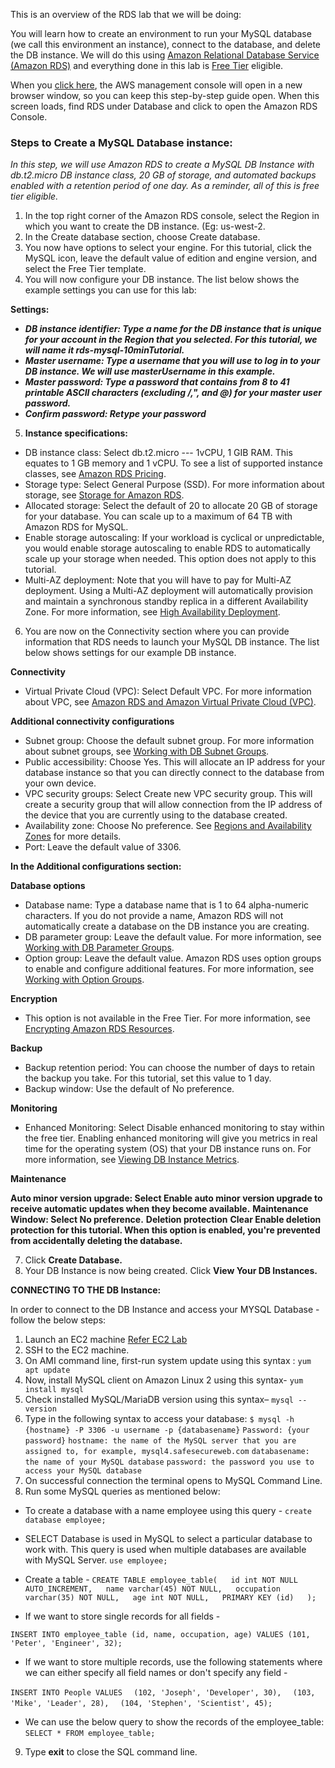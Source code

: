 
This is an overview of the RDS lab that we will be doing:

You will learn how to create an environment to run your MySQL database (we call this environment an instance), connect to the database, and delete the DB instance.  We will do this using [Amazon Relational Database Service (Amazon RDS)](https://aws.amazon.com/rds/mysql/) and everything done in this lab is [Free Tier](https://aws.amazon.com/free/) eligible.

When you [click here](https://console.aws.amazon.com/console/home?region=us-east-1), the AWS management console will open in a new browser window, so you can keep this step-by-step guide open. When this screen loads, find RDS under Database and click to open the Amazon RDS Console.

###  **Steps to Create a MySQL Database instance**:

_In this step, we will use Amazon RDS to create a MySQL DB Instance with db.t2.micro DB instance class, 20 GB of storage, and automated backups enabled with a retention period of one day. As a reminder, all of this is free tier eligible._

1. In the top right corner of the Amazon RDS console, select the Region in which you want to create the DB instance. (Eg: us-west-2.
2. In the Create database section, choose Create database.
3. You now have options to select your engine.  For this tutorial, click the MySQL icon, leave the default value of edition and engine version, and 
   select the Free Tier template.
4. You will now configure your DB instance. The list below shows the example settings you can use for this lab:
  
 **Settings:**

* _**DB instance identifier: Type a name for the DB instance that is unique for your account in the Region that you selected. For this tutorial, we will name it rds-mysql-10minTutorial.**_
* _**Master username: Type a username that you will use to log in to your DB instance. We will use masterUsername in this example.**_
* _**Master password: Type a password that contains from 8 to 41 printable ASCII characters (excluding /,", and @) for your master user password.**_
* _**Confirm password: Retype your password**_

5. **Instance specifications:**
* DB instance class: Select db.t2.micro --- 1vCPU, 1 GIB RAM. This equates to 1 GB memory and 1 vCPU. To see a list of supported instance classes, see [Amazon RDS Pricing](https://aws.amazon.com/rds/pricing/).
* Storage type: Select General Purpose (SSD). For more information about storage, see [Storage for Amazon RDS](http://docs.aws.amazon.com/AmazonRDS/latest/UserGuide/CHAP_Storage.html).
* Allocated storage: Select the default of 20 to allocate 20 GB of storage for your database. You can scale up to a maximum of 64 TB with Amazon RDS for MySQL.
* Enable storage autoscaling: If your workload is cyclical or unpredictable, you would enable storage autoscaling to enable RDS to automatically scale up your storage when needed. This option does not apply to this tutorial.
* Multi-AZ deployment: Note that you will have to pay for Multi-AZ deployment. Using a Multi-AZ deployment will automatically provision and maintain a synchronous standby replica in a different Availability Zone. For more information, see [High Availability Deployment](https://docs.aws.amazon.com/AmazonRDS/latest/UserGuide/Concepts.MultiAZ.html).

6. You are now on the Connectivity section where you can provide information that RDS needs to launch your MySQL DB instance. The list below shows settings for our example DB instance.

**Connectivity**

* Virtual Private Cloud (VPC): Select Default VPC. For more information about VPC, see [Amazon RDS and Amazon Virtual Private Cloud (VPC)](http://docs.aws.amazon.com/AmazonRDS/latest/UserGuide/Overview.RDSVPC.html).

**Additional connectivity configurations**
* Subnet group: Choose the default subnet group. For more information about subnet groups, see [Working with DB Subnet Groups](http://docs.aws.amazon.com/AmazonRDS/latest/UserGuide/USER_VPC.WorkingWithRDSInstanceinaVPC.html#USER_VPC.Subnets).
* Public accessibility: Choose Yes. This will allocate an IP address for your database instance so that you can directly connect to the database from your own device.
* VPC security groups: Select Create new VPC security group. This will create a security group that will allow connection from the IP address of the device that you are currently using to the database created.
* Availability zone: Choose No preference. See [Regions and Availability Zones](https://docs.aws.amazon.com/AmazonRDS/latest/UserGuide/Concepts.RegionsAndAvailabilityZones.html) for more details.
* Port: Leave the default value of 3306.

**In the Additional configurations section:**

**Database options**

* Database name: Type a database name that is 1 to 64 alpha-numeric characters. If you do not provide a name, Amazon RDS will not automatically create a database on the DB instance you are creating.
* DB parameter group: Leave the default value. For more information, see [Working with DB Parameter Groups](http://docs.aws.amazon.com/AmazonRDS/latest/UserGuide/USER_WorkingWithParamGroups.html).
* Option group: Leave the default value. Amazon RDS uses option groups to enable and configure additional features. For more information, see [Working with Option Groups](http://docs.aws.amazon.com/AmazonRDS/latest/UserGuide/USER_WorkingWithOptionGroups.html).

**Encryption**
* This option is not available in the Free Tier. For more information, see [Encrypting Amazon RDS Resources](http://docs.aws.amazon.com/AmazonRDS/latest/UserGuide/Overview.Encryption.html). 

**Backup**

* Backup retention period: You can choose the number of days to retain the backup you take. For this tutorial, set this value to 1 day.
* Backup window: Use the default of No preference.

**Monitoring**

* Enhanced Monitoring: Select Disable enhanced monitoring to stay within the free tier. Enabling enhanced monitoring will give you metrics in real time for the operating system (OS) that your DB instance runs on. For more information, see [Viewing DB Instance Metrics](http://docs.aws.amazon.com/AmazonRDS/latest/UserGuide/USER_Monitoring.html).

**Maintenance**

**Auto minor version upgrade: Select Enable auto minor version upgrade to receive automatic updates when they become available.**
**Maintenance Window: Select No preference.**
**Deletion protection**
**Clear Enable deletion protection for this tutorial. When this option is enabled, you're prevented from accidentally deleting the database.**

7. Click **Create Database.** 
8. Your DB Instance is now being created.  Click **View Your DB Instances.**


**CONNECTING TO THE DB Instance:**

In order to connect to the DB Instance and access your MYSQL Database - follow the below steps:

1. Launch an EC2 machine [Refer EC2 Lab](https://github.com/varoonsahgal/cg-cloud-foundations/wiki/EC2-Lab) 
2. SSH to the EC2 machine.
3. On AMI command line, first-run system update using this syntax : `yum apt update`
4. Now, install MySQL client on Amazon Linux 2 using this syntax- `yum install mysql`
5. Check installed MySQL/MariaDB version using this syntax– `mysql --version`
6. Type in the following syntax to access your database:
`$ mysql -h {hostname} -P 3306 -u username -p {databasename}`
`Password: {your password}`
`hostname: the name of the MySQL server that you are assigned to, for example, mysql4.safesecureweb.com`
`databasename: the name of your MySQL database`
`password: the password you use to access your MySQL database`
7. On successful connection the terminal opens to MySQL Command Line. 
8. Run some MySQL queries as mentioned below:

* To create a database with a name employee using this query - `create database employee;`
* SELECT Database is used in MySQL to select a particular database to work with. This query is used when multiple databases are available with MySQL Server. `use employee; ` 
* Create a table - `CREATE TABLE employee_table(  
    id int NOT NULL AUTO_INCREMENT,  
    name varchar(45) NOT NULL,  
    occupation varchar(35) NOT NULL,  
    age int NOT NULL,  
    PRIMARY KEY (id)  
);  `

*  If we want to store single records for all fields - 

`INSERT INTO employee_table (id, name, occupation, age) VALUES (101, 'Peter', 'Engineer', 32);`  

* If we want to store multiple records, use the following statements where we can either specify all field names or don't specify any field -

`INSERT INTO People VALUES  `
`(102, 'Joseph', 'Developer', 30),  `
`(103, 'Mike', 'Leader', 28),  `
`(104, 'Stephen', 'Scientist', 45); `

* We can use the below query to show the records of the employee_table:
`SELECT * FROM employee_table;  `

9. Type **exit** to close the SQL command line. 